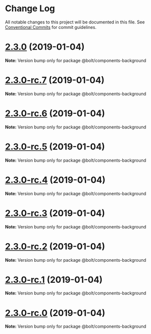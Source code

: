 # Change Log

All notable changes to this project will be documented in this file.
See [Conventional Commits](https://conventionalcommits.org) for commit guidelines.

# [2.3.0](https://github.com/bolt-design-system/bolt/tree/master/packages/components/bolt-background/compare/v2.3.0-rc.7...v2.3.0) (2019-01-04)

**Note:** Version bump only for package @bolt/components-background





# [2.3.0-rc.7](https://github.com/bolt-design-system/bolt/tree/master/packages/components/bolt-background/compare/v2.3.0-rc.6...v2.3.0-rc.7) (2019-01-04)

**Note:** Version bump only for package @bolt/components-background





# [2.3.0-rc.6](https://github.com/bolt-design-system/bolt/tree/master/packages/components/bolt-background/compare/v2.3.0-rc.5...v2.3.0-rc.6) (2019-01-04)

**Note:** Version bump only for package @bolt/components-background





# [2.3.0-rc.5](https://github.com/bolt-design-system/bolt/tree/master/packages/components/bolt-background/compare/v2.3.0-rc.4...v2.3.0-rc.5) (2019-01-04)

**Note:** Version bump only for package @bolt/components-background





# [2.3.0-rc.4](https://github.com/bolt-design-system/bolt/tree/master/packages/components/bolt-background/compare/v2.3.0-rc.3...v2.3.0-rc.4) (2019-01-04)

**Note:** Version bump only for package @bolt/components-background





# [2.3.0-rc.3](https://github.com/bolt-design-system/bolt/tree/master/packages/components/bolt-background/compare/v2.3.0-rc.2...v2.3.0-rc.3) (2019-01-04)

**Note:** Version bump only for package @bolt/components-background





# [2.3.0-rc.2](https://github.com/bolt-design-system/bolt/tree/master/packages/components/bolt-background/compare/v2.3.0-rc.1...v2.3.0-rc.2) (2019-01-04)

**Note:** Version bump only for package @bolt/components-background





# [2.3.0-rc.1](https://github.com/bolt-design-system/bolt/tree/master/packages/components/bolt-background/compare/vv2.3.0-rc.0...v2.3.0-rc.1) (2019-01-04)

**Note:** Version bump only for package @bolt/components-background





# [2.3.0-rc.0](https://github.com/bolt-design-system/bolt/tree/master/packages/components/bolt-background/compare/v2.2.1...v2.3.0-rc.0) (2019-01-04)

**Note:** Version bump only for package @bolt/components-background
